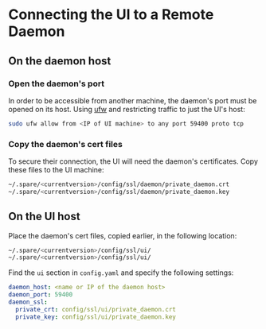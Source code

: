 # Connecting the UI to a Remote Daemon

## On the daemon host

### Open the daemon's port

In order to be accessible from another machine, the daemon's port must be opened on its host. Using [ufw](https://help.ubuntu.com/community/UFW) and restricting traffic to just the UI's host:

````bash
sudo ufw allow from <IP of UI machine> to any port 59400 proto tcp
````

### Copy the daemon's cert files

To secure their connection, the UI will need the daemon's certificates. Copy these files to the UI machine:

````bash
~/.spare/<currentversion>/config/ssl/daemon/private_daemon.crt
~/.spare/<currentversion>/config/ssl/daemon/private_daemon.key
````

## On the UI host

Place the daemon's cert files, copied earlier, in the following location:

````bash
~/.spare/<currentversion>/config/ssl/ui/
~/.spare/<currentversion>/config/ssl/ui/
````

Find the `ui` section in `config.yaml` and specify the following settings:

````yaml
daemon_host: <name or IP of the daemon host>
daemon_port: 59400
daemon_ssl:
  private_crt: config/ssl/ui/private_daemon.crt
  private_key: config/ssl/ui/private_daemon.key
````
